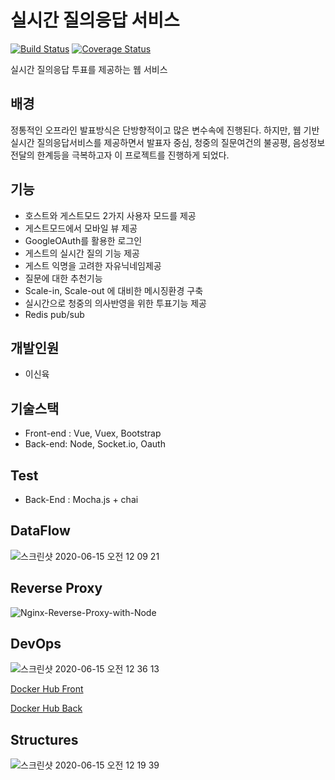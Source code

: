 # 실시간 질의응답 서비스
[![Build Status](https://travis-ci.org/leeshinyook/RealTime_QnA.svg?branch=develop)](https://travis-ci.org/leeshinyook/RealTime_QnA)
[![Coverage Status](https://coveralls.io/repos/github/leeshinyook/RealTime_QnA/badge.svg?branch=develop)](https://coveralls.io/github/leeshinyook/RealTime_QnA?branch=develop)

실시간 질의응답 투표를 제공하는 웹 서비스

## 배경

정통적인 오프라인 발표방식은 단방향적이고 많은 변수속에 진행된다. 하지만, 웹 기반 실시간 질의응답서비스를 제공하면서 발표자 중심, 청중의 질문여건의 불공평, 음성정보전달의 한계등을 극복하고자 이 프로젝트를 진행하게 되었다.

## 기능

- 호스트와 게스트모드 2가지 사용자 모드를 제공
- 게스트모드에서 모바일 뷰 제공
- GoogleOAuth를 활용한 로그인
- 게스트의 실시간 질의 기능 제공
- 게스트 익명을 고려한 자유닉네임제공
- 질문에 대한 추천기능
- Scale-in, Scale-out 에 대비한 메시징환경 구축
- 실시간으로 청중의 의사반영을 위한 투표기능 제공
- Redis pub/sub

## 개발인원

- 이신육

## 기술스택

- Front-end : Vue, Vuex, Bootstrap
- Back-end: Node, Socket.io, Oauth

## Test

- Back-End : Mocha.js + chai

## DataFlow

![스크린샷 2020-06-15 오전 12 09 21](https://user-images.githubusercontent.com/55838461/84597235-96b89880-ae9d-11ea-82c0-d5442df37a8b.png)

## Reverse Proxy

![Nginx-Reverse-Proxy-with-Node](https://user-images.githubusercontent.com/55838461/84597229-8accd680-ae9d-11ea-855a-9696f71d709f.png)



## DevOps

![스크린샷 2020-06-15 오전 12 36 13](https://user-images.githubusercontent.com/55838461/84597625-3bd47080-aea0-11ea-8a74-aab4399eac1d.png)

[Docker Hub Front](https://hub.docker.com/repository/docker/updown2011/realtime_front)

[Docker Hub Back](https://hub.docker.com/repository/docker/updown2011/realtime_back)

## Structures

![스크린샷 2020-06-15 오전 12 19 39](https://user-images.githubusercontent.com/55838461/84597693-b0a7aa80-aea0-11ea-8807-fdef75ddc3a7.png)

